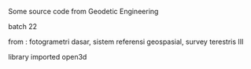Some source code from Geodetic Engineering

batch 22

from :
fotogrametri dasar, sistem referensi geospasial, survey terestris III

library imported
open3d
